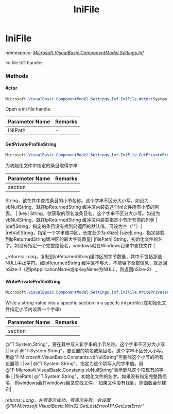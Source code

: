 ﻿---
title: IniFile
---

# IniFile
_namespace: [Microsoft.VisualBasic.ComponentModel.Settings.Inf](N-Microsoft.VisualBasic.ComponentModel.Settings.Inf.html)_

Ini file I/O handler

### Methods

#### #ctor
```csharp
Microsoft.VisualBasic.ComponentModel.Settings.Inf.IniFile.#ctor(System.String)
```
Open a ini file handle.

|Parameter Name|Remarks|
|--------------|-------|
|INIPath|-|


#### GetPrivateProfileString
```csharp
Microsoft.VisualBasic.ComponentModel.Settings.Inf.IniFile.GetPrivateProfileString(System.String,System.String,System.String,System.Text.StringBuilder,System.Int32,System.String)
```
为初始化文件中指定的条目取得字串

|Parameter Name|Remarks|
|--------------|-------|
|section|
 String，欲在其中查找条目的小节名称。这个字串不区分大小写。如设为vbNullString，就在lpReturnedString
 缓冲区内装载这个ini文件所有小节的列表。
 |
|key|
 String，欲获取的项名或条目名。这个字串不区分大小写。如设为vbNullString，就在lpReturnedString
 缓冲区内装载指定小节所有项的列表
 |
|def|String，指定的条目没有找到时返回的默认值。可设为空（""）|
|retVal|String，指定一个字串缓冲区，长度至少为nSize|
|size|Long，指定装载到lpReturnedString缓冲区的最大字符数量|
|filePath|
 String，初始化文件的名字。如没有指定一个完整路径名，windows就在Windows目录中查找文件
 |

_returns: 
 Long，复制到lpReturnedString缓冲区的字节数量，其中不包括那些NULL中止字符。如lpReturnedString
 缓冲区不够大，不能容下全部信息，就返回nSize-1（若lpApplicationName或lpKeyName为NULL，则返回nSize-2）
 _

#### WritePrivateProfileString
```csharp
Microsoft.VisualBasic.ComponentModel.Settings.Inf.IniFile.WritePrivateProfileString(System.String,System.String,System.String,System.String)
```
Write a string value into a specific section in a specifc ini profile.(在初始化文件指定小节内设置一个字串)

|Parameter Name|Remarks|
|--------------|-------|
|section|
 @"T:System.String"，要在其中写入新字串的小节名称。这个字串不区分大小写
 |
|key|
 @"T:System.String"，要设置的项名或条目名。这个字串不区分大小写。
 用@"F:Microsoft.VisualBasic.Constants.vbNullString"可删除这个小节的所有设置项
 |
|val|
 @"T:System.String"，指定为这个项写入的字串值。用@"F:Microsoft.VisualBasic.Constants.vbNullString"表示删除这个项现有的字串
 |
|filePath|
 @"T:System.String"，初始化文件的名字。如果没有指定完整路径名，则windows会在windows目录查找文件。
 如果文件没有找到，则函数会创建它|

_returns: Long，非零表示成功，零表示失败。会设置@"M:Microsoft.VisualBasic.Win32.GetLastErrorAPI.GetLastError"_




